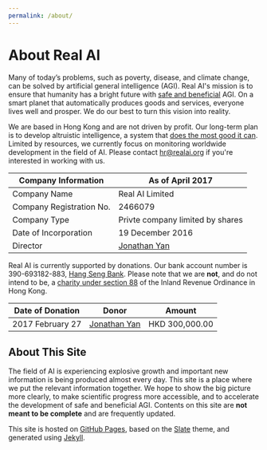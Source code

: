 ```yaml
---
permalink: /about/
---
```

# About Real AI

Many of today’s problems, such as poverty, disease, and climate change, can be solved by artificial general intelligence (AGI). Real AI's mission is to ensure that humanity has a bright future with [safe and beneficial](http://realai.org/safety/) AGI. On a smart planet that automatically produces goods and services, everyone lives well and prosper. We do our best to turn this vision into reality.

We are based in Hong Kong and are not driven by profit. Our long-term plan is to develop altruistic intelligence, a system that [does the most good it can](http://realai.org/safety/effective-altruism/). Limited by resources, we currently focus on monitoring worldwide development in the field of AI. Please contact [hr@realai.org](mailto:hr@realai.org) if you're interested in working with us.

| Company Information      | As of April 2017                       |
| ------------------------ | -------------------------------------- |
| Company Name             | Real AI Limited                        |
| Company Registration No. | 2466079                                |
| Company Type             | Privte company limited by shares       |
| Date of Incorporation    | 19 December 2016                       |
| Director                 | [Jonathan Yan](mailto:jyan@realai.org) |

Real AI is currently supported by donations. Our bank account number is 390-693182-883, [Hang Seng Bank](https://bank.hangseng.com/1/2/business/bank-accounts/integrated-business-solutions/faq#12). Please note that we are **not**, and do not intend to be, a [charity under section 88](http://www.ird.gov.hk/eng/tax/ach_tgc.htm) of the Inland Revenue Ordinance in Hong Kong.

| Date of Donation | Donor                                                               | Amount         |
| ---------------- | ------------------------------------------------------------------- | -------------- |
| 2017 February 27 | [Jonathan Yan](https://www.linkedin.com/in/jonathan-yan-766461130/) | HKD 300,000.00 |

## About This Site

The field of AI is experiencing explosive growth and important new information is being produced almost every day. This site is a place where we put the relevant information together. We hope to show the big picture more clearly, to make scientific progress more accessible, and to accelerate the development of safe and beneficial AGI. Contents on this site are **not meant to be complete** and are frequently updated.

This site is hosted on [GitHub Pages](https://pages.github.com/), based on the [Slate](https://github.com/pages-themes/slate) theme, and generated using [Jekyll](http://jekyllrb.com/).
